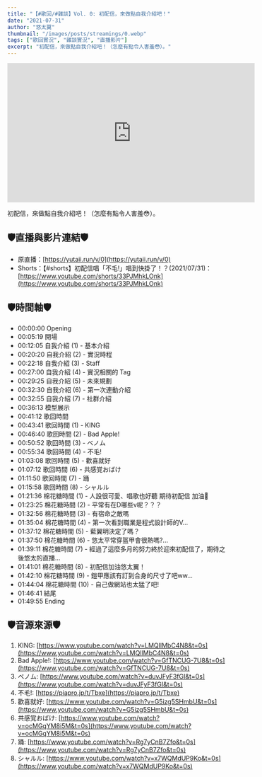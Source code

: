 ```yaml
---
title: "【#歌回/#雜談】Vol. 0: 初配信，來做點自我介紹吧！"
date: "2021-07-31"
author: "悠太翼"
thumbnail: "/images/posts/streamings/0.webp"
tags: ["歌回實況", "雜談實況", "直播影片"]
excerpt: "初配信，來做點自我介紹吧！（怎麼有點令人害羞😳）。"
---
```

<iframe width="560" height="315" src="https://www.youtube.com/embed/zbyvgQOZu8E?si=P9MpdFVNvwLierrg" title="YouTube video player" frameborder="0" allow="accelerometer; autoplay; clipboard-write; encrypted-media; gyroscope; picture-in-picture; web-share" referrerpolicy="strict-origin-when-cross-origin" allowfullscreen></iframe>

初配信，來做點自我介紹吧！（怎麼有點令人害羞😳）。

## 🛡️直播與影片連結🛡️
- 原直播：[https://yutaii.run/v/0](https://yutaii.run/v/0)
- Shorts：【#shorts】初配信唱「不毛!」唱到快掛了！？(2021/07/31)：[https://www.youtube.com/shorts/33PJMhkLOnk](https://www.youtube.com/shorts/33PJMhkLOnk)

## 🛡️時間軸🛡️
- 00:00:00 Opening
- 00:05:19 開場
- 00:12:05 自我介紹 (1) - 基本介紹
- 00:20:20 自我介紹 (2) - 實況時程
- 00:22:18 自我介紹 (3) - Staff
- 00:27:00 自我介紹 (4) - 實況相關的 Tag
- 00:29:25 自我介紹 (5) - 未來規劃
- 00:32:30 自我介紹 (6) - 第一次連動介紹
- 00:32:55 自我介紹 (7) - 社群介紹
- 00:36:13 模型展示
- 00:41:12 歌回時間
- 00:43:41 歌回時間 (1) - KING
- 00:46:40 歌回時間 (2) - Bad Apple!
- 00:50:52 歌回時間 (3) - ベノム
- 00:55:34 歌回時間 (4) - 不毛!
- 01:03:08 歌回時間 (5) - 歡喜就好
- 01:07:12 歌回時間 (6) - 共感覚おばけ
- 01:11:50 歌回時間 (7) - 踊
- 01:15:58 歌回時間 (8) - シャルル
- 01:21:36 棉花糖時間 (1) - 人設很可愛、唱歌也好聽 期待初配信 加油💪
- 01:23:25 棉花糖時間 (2) - 平常有在D哪些v呢？？？
- 01:32:56 棉花糖時間 (3) - 有宿命之敵嗎
- 01:35:04 棉花糖時間 (4) - 第一次看到職業是程式設計師的V...
- 01:37:12 棉花糖時間 (5) - 藍翼明決定了嗎？
- 01:37:50 棉花糖時間 (6) - 悠太平常穿盔甲會很熱嗎?...
- 01:39:11 棉花糖時間 (7) - 經過了這麼多月的努力終於迎來初配信了，期待之後悠太的直播...
- 01:41:01 棉花糖時間 (8) - 初配信加油悠太翼！
- 01:42:10 棉花糖時間 (9) - 鎧甲應該有訂到合身的尺寸了吧ww...
- 01:44:04 棉花糖時間 (10) - 自己做網站也太猛了吧!
- 01:46:41 結尾
- 01:49:55 Ending

## 🛡️音源來源🛡️
1. KING: [https://www.youtube.com/watch?v=LMQIlMbC4N8&t=0s](https://www.youtube.com/watch?v=LMQIlMbC4N8&t=0s)
2. Bad Apple!: [https://www.youtube.com/watch?v=GfTNCUG-7U8&t=0s](https://www.youtube.com/watch?v=GfTNCUG-7U8&t=0s)
3. ベノム: [https://www.youtube.com/watch?v=duvJFyF3fGI&t=0s](https://www.youtube.com/watch?v=duvJFyF3fGI&t=0s)
4. 不毛!: [https://piapro.jp/t/Tbxe](https://piapro.jp/t/Tbxe)
5. 歡喜就好: [https://www.youtube.com/watch?v=G5izg5SHmbU&t=0s](https://www.youtube.com/watch?v=G5izg5SHmbU&t=0s)
6. 共感覚おばけ: [https://www.youtube.com/watch?v=ocMGqYM8i5M&t=0s](https://www.youtube.com/watch?v=ocMGqYM8i5M&t=0s)  
7. 踊: [https://www.youtube.com/watch?v=Rg7yCnB7Zfo&t=0s](https://www.youtube.com/watch?v=Rg7yCnB7Zfo&t=0s)
8. シャルル: [https://www.youtube.com/watch?v=x7WQMdUP9Ko&t=0s](https://www.youtube.com/watch?v=x7WQMdUP9Ko&t=0s)